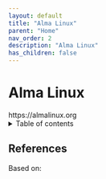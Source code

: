 ```yaml
---
layout: default
title: "Alma Linux"
parent: "Home"
nav_order: 2
description: "Alma Linux"
has_children: false
---
```


<h1>Alma Linux</h1>
https://almalinux.org

<details close markdown="block">
  <summary>
    Table of contents
  </summary>
  {: .text-delta }
1. TOC
{:toc}
</details>


## References
Based on: